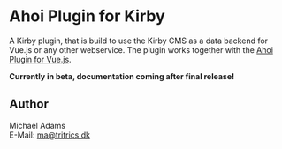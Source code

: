 # Ahoi Plugin for Kirby

A Kirby plugin, that is build to use the Kirby CMS as a data backend for Vue.js or any other webservice. The plugin works together with the [Ahoi Plugin for Vue.js](https://github.com/tritrics/ahoi-vue).

**Currently in beta, documentation coming after final release!**

## Author

Michael Adams  
E-Mail: [ma@tritrics.dk](mailto:ma@tritrics.dk)